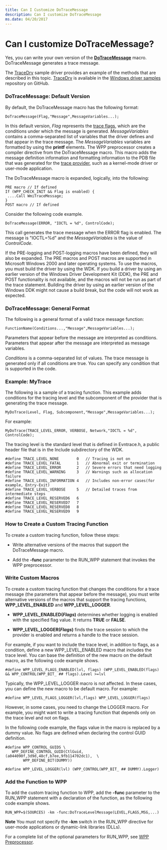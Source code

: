 ```yaml
---
title: Can I Customize DoTraceMessage
description: Can I customize DoTraceMessage
ms.date: 04/20/2017
---
```


# Can I customize DoTraceMessage?


Yes, you can write your own version of the [**DoTraceMessage**](/previous-versions/windows/hardware/previsioning-framework/ff544918(v=vs.85)) macro. DoTraceMessage generates a trace message.

The [TraceDrv](https://github.com/Microsoft/Windows-driver-samples/tree/main/general/tracing/tracedriver) sample driver provides an example of the methods that are described in this topic. [TraceDrv](https://github.com/Microsoft/Windows-driver-samples/tree/main/general/tracing/tracedriver) is available in the [Windows driver samples](https://github.com/Microsoft/Windows-driver-samples) repository on GitHub.

### <span id="dotracemessage__default_version"></span><span id="DOTRACEMESSAGE__DEFAULT_VERSION"></span>DoTraceMessage: Default Version

By default, the DoTraceMessage macro has the following format:

```
DoTraceMessage(Flag,"Message",MessageVariables...);
```

In this default version, *Flag* represents the [trace flags](trace-flags.md), which are the conditions under which the message is generated. *MessageVariables* contains a comma-separated list of variables that the driver defines and that appear in the trace message. The *MessageVariables* variables are formatted by using the **printf** elements. The WPP preprocessor creates a compiler directive from the DoTraceMessage macro. This macro adds the message definition information and formatting information to the PDB file that was generated for the [trace provider](trace-provider.md), such as a kernel-mode driver or user-mode application.

The DoTraceMessage macro is expanded, logically, into the following:

```
PRE macro // If defined
If (WPP_CHECK_INIT && Flag is enabled) {
 ....Call WmiTraceMessage;
}
POST macro // If defined
```

Consider the following code example.

```
DoTraceMessage(ERROR, "IOCTL = %d", ControlCode);
```

This call generates the trace message when the ERROR flag is enabled. The message is "IOCTL=%d" and the *MessageVariables* is the value of *ControlCode*.

If the PRE-logging and POST-logging macros have been defined, they will also be expanded. The PRE macros and POST macros are supported in Microsoft Windows 2000 and later operating systems. To use the macros, you must build the driver by using the WDK. If you build a driver by using an earlier version of the Windows Driver Development Kit (DDK), the PRE and POST functionality is not available, and the macros will not be run as part of the trace statement. Building the driver by using an earlier version of the Windows DDK might not cause a build break, but the code will not work as expected.

### <span id="dotracemessage__general_format"></span><span id="DOTRACEMESSAGE__GENERAL_FORMAT"></span>DoTraceMessage: General Format

The following is a general format of a valid trace message function:

```
FunctionName(Conditions...,"Message",MessageVariables...);
```

Parameters that appear before the message are interpreted as conditions. Parameters that appear after the message are interpreted as message variables.

*Conditions* is a comma-separated list of values. The trace message is generated only if all conditions are true. You can specify any condition that is supported in the code.

### <span id="example__mytrace"></span><span id="EXAMPLE__MYTRACE"></span>Example: MyTrace

The following is a sample of a tracing function. This example adds conditions for the tracing level and the subcomponent of the provider that is generating the trace message.

```
MyDoTrace(Level, Flag, Subcomponent,"Message",MessageVariables...);
```

For example:

```
MyDoTrace(TRACE_LEVEL_ERROR, VERBOSE, Network,"IOCTL = %d", ControlCode);
```

The tracing level is the standard level that is defined in Evntrace.h, a public header file that is in the Include subdirectory of the WDK.

```
#define TRACE_LEVEL_NONE        0   // Tracing is not on
#define TRACE_LEVEL_FATAL       1   // Abnormal exit or termination
#define TRACE_LEVEL_ERROR       2   // Severe errors that need logging
#define TRACE_LEVEL_WARNING     3   // Warnings such as allocation failure
#define TRACE_LEVEL_INFORMATION 4   // Includes non-error cases(for example, Entry-Exit)
#define TRACE_LEVEL_VERBOSE     5   // Detailed traces from intermediate steps
#define TRACE_LEVEL_RESERVED6   6
#define TRACE_LEVEL_RESERVED7   7
#define TRACE_LEVEL_RESERVED8   8
#define TRACE_LEVEL_RESERVED9   9
```

### <span id="how_to_create_a_custom_tracing_function"></span><span id="HOW_TO_CREATE_A_CUSTOM_TRACING_FUNCTION"></span>How to Create a Custom Tracing Function

To create a custom tracing function, follow these steps:

-   Write alternative versions of the macros that support the DoTraceMessage macro.

-   Add the **-func** parameter to the RUN\_WPP statement that invokes the WPP preprocessor.

### <span id="write_custom_macros"></span><span id="WRITE_CUSTOM_MACROS"></span>Write Custom Macros

To create a custom tracing function that changes the conditions for a trace message (the parameters that appear before the message), you must write alternative versions of the macros that support the tracing functions, **WPP\_LEVEL\_ENABLED** and **WPP\_LEVEL\_LOGGER**.

-   **WPP\_LEVEL\_ENABLED(*Flags*)** determines whether logging is enabled with the specified flag value. It returns **TRUE** or **FALSE**.

-   **WPP\_LEVEL\_LOGGER(*Flags*)** finds the trace session to which the provider is enabled and returns a handle to the trace session.

For example, if you want to include the trace level, in addition to flags, as a condition, define a new WPP\_LEVEL\_ENABLED macro that includes the trace level. You can base the definition of the new macro on the default macro, as the following code example shows.

```
#define WPP_LEVEL_FLAGS_ENABLED(lvl, flags) (WPP_LEVEL_ENABLED(flags) && WPP_CONTROL(WPP_BIT_ ## flags).Level >=lvl
```

Typically, the WPP\_LEVEL\_LOGGER macro is not affected. In these cases, you can define the new macro to be default macro. For example:

```
#define WPP_LEVEL_FLAGS_LOGGER(lvl,flags) WPP_LEVEL_LOGGER(flags)
```

However, in some cases, you need to change the LOGGER macro. For example, you might want to write a tracing function that depends only on the trace level and not on flags.

In the following code example, the flags value in the macro is replaced by a dummy value. No flags are defined when declaring the control GUID definition.

```
#define WPP_CONTROL_GUIDS \
   WPP_DEFINE_CONTROL_GUID(CtlGuid,(a044090f,3d9d,48cf,b7ee,9fb114702dc1),  \
        WPP_DEFINE_BIT(DUMMY))
```

```
#define WPP_LEVEL_LOGGER(lvl) (WPP_CONTROL(WPP_BIT_ ## DUMMY).Logger)
```

### <span id="add_the_function_to_wpp"></span><span id="ADD_THE_FUNCTION_TO_WPP"></span>Add the Function to WPP

To add the custom tracing function to WPP, add the **-func** parameter to the RUN\_WPP statement with a declaration of the function, as the following code example shows.

```
RUN_WPP=$(SOURCES) -km -func:DoTraceLevelMessage(LEVEL,FLAGS,MSG,...)
```

**Note**  You must not specify the **-km** switch in the RUN\_WPP directive for user-mode applications or dynamic-link libraries (DLLs).



For a complete list of the optional parameters for RUN\_WPP, see [WPP Preprocessor](wpp-preprocessor.md).
